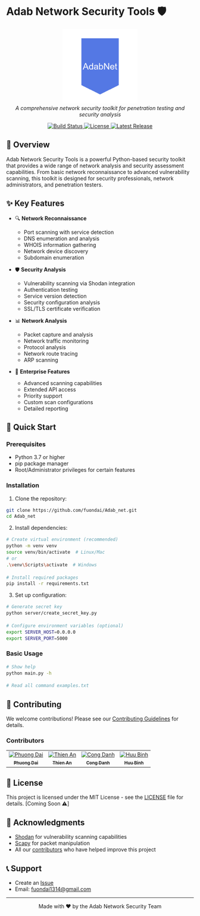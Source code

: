 # Adab Network Security Tools 🛡️

<p align="center">
  <img src="scripts/docs/images/logo.png" alt="Adab Network Security Tools Logo" width="200"/>
  <br>
  <em>A comprehensive network security toolkit for penetration testing and security analysis</em>
</p>

<p align="center">
  <a href="https://github.com/fuondai/Adab_net/actions">
    <img src="https://github.com/fuondai/Adab_net/workflows/CI/CD/badge.svg" alt="Build Status">
  </a>
  <a href="https://github.com/fuondai/Adab_net/blob/main/LICENSE">
    <img src="https://img.shields.io/github/license/fuondai/Adab_net" alt="License">
  </a>
  <a href="https://github.com/fuondai/Adab_net/releases">
    <img src="https://img.shields.io/github/v/release/fuondai/Adab_net" alt="Latest Release">
  </a>
</p>

## 📖 Overview

Adab Network Security Tools is a powerful Python-based security toolkit that provides a wide range of network analysis and security assessment capabilities. From basic network reconnaissance to advanced vulnerability scanning, this toolkit is designed for security professionals, network administrators, and penetration testers.

## ✨ Key Features

- 🔍 **Network Reconnaissance**

  - Port scanning with service detection
  - DNS enumeration and analysis
  - WHOIS information gathering
  - Network device discovery
  - Subdomain enumeration

- 🛡️ **Security Analysis**

  - Vulnerability scanning via Shodan integration
  - Authentication testing
  - Service version detection
  - Security configuration analysis
  - SSL/TLS certificate verification

- 📊 **Network Analysis**

  - Packet capture and analysis
  - Network traffic monitoring
  - Protocol analysis
  - Network route tracing
  - ARP scanning

- 🚀 **Enterprise Features**
  - Advanced scanning capabilities
  - Extended API access
  - Priority support
  - Custom scan configurations
  - Detailed reporting

## 🚀 Quick Start

### Prerequisites

- Python 3.7 or higher
- pip package manager
- Root/Administrator privileges for certain features

### Installation

1. Clone the repository:

```bash
git clone https://github.com/fuondai/Adab_net.git
cd Adab_net
```

2. Install dependencies:

```bash
# Create virtual environment (recommended)
python -m venv venv
source venv/bin/activate  # Linux/Mac
# or
.\venv\Scripts\activate  # Windows

# Install required packages
pip install -r requirements.txt
```

3. Set up configuration:

```bash
# Generate secret key
python server/create_secret_key.py

# Configure environment variables (optional)
export SERVER_HOST=0.0.0.0
export SERVER_PORT=5000
```

### Basic Usage

```bash
# Show help
python main.py -h

# Read all command examples.txt
```

## 🤝 Contributing

We welcome contributions! Please see our [Contributing Guidelines](CONTRIBUTING.md) for details.

### Contributors

<table>
  <tr>
    <td align="center">
      <a href="https://github.com/fuondai">
        <img src="https://github.com/fuondai.png" width="100px;" alt="Phuong Dai"/><br />
        <sub><b>Phuong Dai</b></sub>
      </a>
    </td>
    <td align="center">
      <a href="https://github.com/ThienAnUIT2022">
        <img src="https://github.com/ThienAnUIT2022.png" width="100px;" alt="Thien An"/><br />
        <sub><b>Thien An</b></sub>
      </a>
    </td>
    <td align="center">
      <a href="https://github.com/poteygray">
        <img src="https://github.com/poteygray.png" width="100px;" alt="Cong Danh"/><br />
        <sub><b>Cong Danh</b></sub>
      </a>
    </td>
    <td align="center">
      <a href="https://github.com/binhtaphocattt">
        <img src="https://github.com/binhtaphocattt.png" width="100px;" alt="Huu Binh"/><br />
        <sub><b>Huu Binh</b></sub>
      </a>
    </td>
  </tr>
</table>

## 📄 License

This project is licensed under the MIT License - see the [LICENSE](LICENSE) file for details. [Coming Soon ⚠️]

## 🙏 Acknowledgments

- [Shodan](https://www.shodan.io/) for vulnerability scanning capabilities
- [Scapy](https://scapy.net/) for packet manipulation
- All our [contributors](CONTRIBUTORS.md) who have helped improve this project

## 📞 Support

- Create an [Issue](https://github.com/fuondai/Adab_net/issues) 
- Email: fuondai1314@gmail.com

---

<p align="center">
  Made with ❤️ by the Adab Network Security Team
</p>
